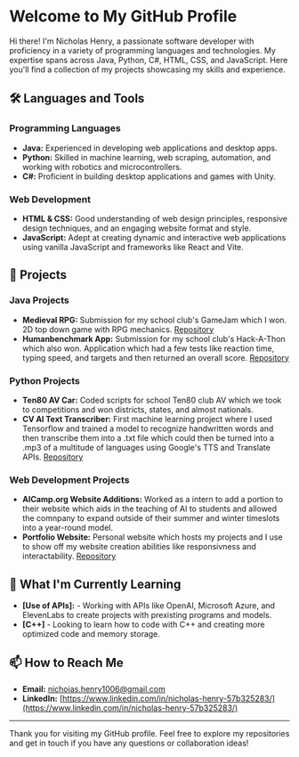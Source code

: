 # Welcome to My GitHub Profile

Hi there! I'm Nicholas Henry, a passionate software developer with proficiency in a variety of programming languages and technologies. My expertise spans across Java, Python, C#, HTML, CSS, and JavaScript. Here you'll find a collection of my projects showcasing my skills and experience.

## 🛠 Languages and Tools

### Programming Languages
- **Java:** Experienced in developing web applications and desktop apps.
- **Python:** Skilled in machine learning, web scraping, automation, and working with robotics and microcontrollers.
- **C#:** Proficient in building desktop applications and games with Unity.

### Web Development
- **HTML & CSS:** Good understanding of web design principles, responsive design techniques, and an engaging website format and style.
- **JavaScript:** Adept at creating dynamic and interactive web applications using vanilla JavaScript and frameworks like React and Vite.

## 📂 Projects

### Java Projects
- **Medieval RPG:** Submission for my school club's GameJam which I won. 2D top down game with RPG mechanics. [Repository]()
- **Humanbenchmark App:** Submission for my school club's Hack-A-Thon which also won. Application which had a few tests like reaction time, typing speed, and targets and then returned an overall score. [Repository]()

### Python Projects
- **Ten80 AV Car:** Coded scripts for school Ten80 club AV which we took to competitions and won districts, states, and almost nationals.
- **CV AI Text Transcriber:** First machine learning project where I used Tensorflow and trained a model to recognize handwritten words and then transcribe them into a .txt file which could then be turned into a .mp3 of a multitude of languages using Google's TTS and Translate APIs. [Repository]()

### Web Development Projects
- **AICamp.org Website Additions:** Worked as a intern to add a portion to their website which aids in the teaching of AI to students and allowed the comnpany to expand outside of their summer and winter timeslots into a year-round model.
- **Portfolio Website:** Personal website which hosts my projects and I use to show off my website creation abilities like responsivness and interactability. [Repository]()

## 🌱 What I'm Currently Learning
- **[Use of APIs]:** - Working with APIs like OpenAI, Microsoft Azure, and ElevenLabs to create projects with prexisting programs and models.
- **[C++]** - Looking to learn how to code with C++ and creating more optimized code and memory storage.
  
## 📫 How to Reach Me
- **Email:** [nichoias.henry1006@gmail.com](mailto:nichoias.henry1006@gmail.com)
- **LinkedIn:** [https://www.linkedin.com/in/nicholas-henry-57b325283/](https://www.linkedin.com/in/nicholas-henry-57b325283/)

---

Thank you for visiting my GitHub profile. Feel free to explore my repositories and get in touch if you have any questions or collaboration ideas!
